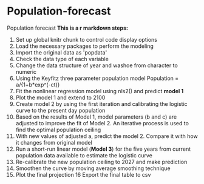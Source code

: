 # Population-forecast
Population forecast 
**This is a r markdown steps:**
1. Set up global knitr chunk to control code display options
2. Load the necessary packages to perform the modeling
3. Import the original data as 'popdata'
4. Check the data type of each variable
5. Change the data structure of year and washoe from character to numeric
6. Using the Keyfitz three parameter population model
        Population = a/{1+b*exp^(-ct)} 
7. Fit the nonlinear regression model using nls2() and predict **model 1**
8. Plot the model 1 and extend to 2100
9. Create model 2 by using the first iteration and calibrating the logistic curve to the present day population
10. Based on the results of Model 1, model parameters (b and c) are adjusted to improve the fit of Model 2. An iterative process is used to find the optimal population ceiling 
11. With new values of adjusted a, predict the model 2. Compare it with how it changes from original model
12. Run a short-run linear model (**Model 3**) for the five years from current population data available to estimate the logistic  curve
13. Re-calibrate the new population ceiling to 2027 and make prediction
14. Smoothen the curve by moving average smoothing technique
15. Plot the final projection
16 Export the final table to csv
